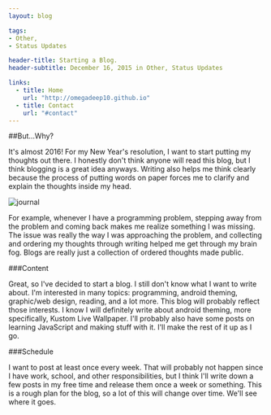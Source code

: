 ```yaml
---
layout: blog

tags:
- Other, 
- Status Updates

header-title: Starting a Blog.
header-subtitle: December 16, 2015 in Other, Status Updates

links:
  - title: Home
    url: "http://omegadeep10.github.io"
  - title: Contact
    url: "#contact"
---
```


##But...Why?

It's almost 2016! For my New Year's resolution, I want to start putting my thoughts out there. I honestly don't think anyone will read this blog, but I think blogging is a great idea anyways. Writing also helps me think clearly because the process of putting words on paper forces me to clarify and explain the thoughts inside my head.

<img data-src="http://www.mortylefkoe.com/wp-content/uploads/bigstock-Journal-050713.jpg" alt="journal" class="col-3 lazyload">

For example, whenever I have a programming problem, stepping away from the problem and coming back makes me realize something I was missing. The issue was really the way I was approaching the problem, and collecting and ordering my thoughts through writing helped me get through my brain fog. Blogs are really just a collection of ordered thoughts made public.

###Content

Great, so I've decided to start a blog. I still don't know what I want to write about. I'm interested in many topics: programming, android theming, graphic/web design, reading, and a lot more. This blog will probably reflect those interests. I know I will definitely write about android theming, more specifically, Kustom Live Wallpaper. I'll probably also have some posts on learning JavaScript and making stuff with it. I'll make the rest of it up as I go.

###Schedule

I want to post at least once every week. That will probably not happen since I have work, school, and other responsibilities, but I think I'll write down a few posts in my free time and release them once a week or something. This is a rough plan for the blog, so a lot of this will change over time. We'll see where it goes.